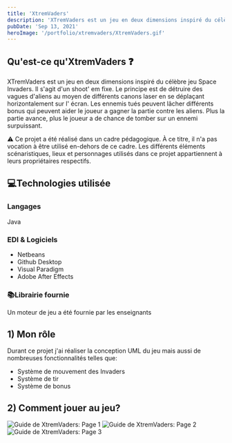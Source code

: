 ```yaml
---
title: 'XtremVaders'
description: 'XTremVaders est un jeu en deux dimensions inspiré du célèbre jeu Space Invaders'
pubDate: 'Sep 13, 2021'
heroImage: '/portfolio/xtremvaders/XtremVaders.gif'
---
```


## Qu'est-ce qu'XtremVaders ❓

XTremVaders est un jeu en deux dimensions inspiré du célèbre jeu Space Invaders. Il s'agit d'un shoot' em fixe. Le
principe est de détruire des vagues d'aliens au moyen de différents canons laser en se déplaçant horizontalement sur l'
écran. Les ennemis tués peuvent lâcher différents bonus qui peuvent aider le joueur a gagner la partie contre les
aliens. Plus la partie avance, plus le joueur a de chance de tomber sur un ennemi surpuissant.

⚠️ Ce projet a été réalisé dans un cadre pédagogique. À ce titre, il n'a pas vocation à être utilisé en-dehors de ce
cadre. Les différents éléments scénaristiques, lieux et personnages utilisés dans ce projet appartiennent à leurs
propriétaires respectifs.

## 💻Technologies utilisée

### Langages

Java

### EDI & Logiciels

* Netbeans
* Github Desktop
* Visual Paradigm
* Adobe After Effects

### 📚Librairie fournie

Un moteur de jeu a été fournie par les enseignants

## 1) Mon rôle

Durant ce projet j'ai réaliser la conception UML du jeu mais aussi de nombreuses fonctionnalités telles que: 
* Système de mouvement des Invaders 
* Système de tir 
* Système de bonus

## 2) Comment jouer au jeu?
![Guide de XtremVaders: Page 1](/portfolio/xtremvaders/manuelPage1.jpg)
![Guide de XtremVaders: Page 2](/portfolio/xtremvaders/manuelPage2.jpg)
![Guide de XtremVaders: Page 3](/portfolio/xtremvaders/manuelPage3.jpg)
